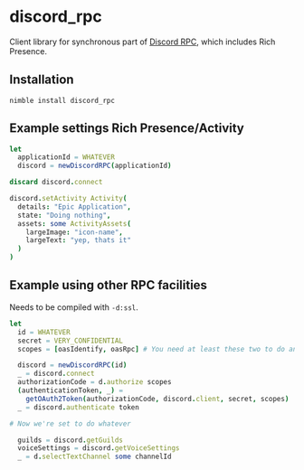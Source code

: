 # discord_rpc

Client library for synchronous part of [Discord RPC](https://discord.com/developers/docs/topics/rpc), which includes Rich Presence.

## Installation

`nimble install discord_rpc`

## Example settings Rich Presence/Activity

```nim
let
  applicationId = WHATEVER
  discord = newDiscordRPC(applicationId)

discard discord.connect

discord.setActivity Activity(
  details: "Epic Application",
  state: "Doing nothing",
  assets: some ActivityAssets(
    largeImage: "icon-name",
    largeText: "yep, thats it"
  )
)
```

## Example using other RPC facilities

Needs to be compiled with `-d:ssl`.

```nim
let
  id = WHATEVER
  secret = VERY_CONFIDENTIAL
  scopes = [oasIdentify, oasRpc] # You need at least these two to do anything

  discord = newDiscordRPC(id)
  _ = discord.connect
  authorizationCode = d.authorize scopes
  (authenticationToken, _) =
    getOAuth2Token(authorizationCode, discord.client, secret, scopes)
  _ = discord.authenticate token

# Now we're set to do whatever

  guilds = discord.getGuilds
  voiceSettings = discord.getVoiceSettings
  _ = d.selectTextChannel some channelId
```
